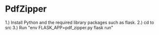 # PdfZipper

1.) Install Python and the required library packages such as flask.
2.) cd to src 
3.) Run "env FLASK_APP=pdf_zipper.py flask run"
